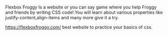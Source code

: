 Flexbox Froggy Is a website or you can say game where you help Froggy and friends by writing CSS code!.You will learn about various properties like justify-content,align-items and many more give it a try.

https://flexboxfroggy.com/ best website to practice your basics of css.
